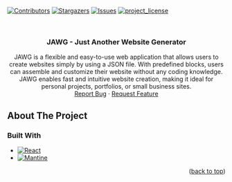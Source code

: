 <a id="readme-top"></a>

[![Contributors][contributors-shield]][contributors-url]
[![Stargazers][stars-shield]][stars-url]
[![Issues][issues-shield]][issues-url]
[![project_license][license-shield]][license-url]


<!-- Project Logo -->
<br />
<div align="center">
<!--   <a href="https://github.com/github_username/repo_name">
    <img src="images/logo.png" alt="Logo" width="80" height="80">
  </a> -->

<h3 align="center">JAWG - Just Another Website Generator</h3>

  <p align="center">
    JAWG is a flexible and easy-to-use web application that allows users to create websites simply by using a JSON file. With predefined blocks, users can assemble and customize their website without any coding knowledge. JAWG enables fast and intuitive website creation, making it ideal for personal projects, portfolios, or small business sites.
<!--     <br />
    <a href="https://github.com/github_username/repo_name"><strong>Explore the docs »</strong></a>
    <br /> -->
    <br />
<!--     <a href="https://github.com/github_username/repo_name">View Demo</a>
    &middot; -->
    <a href="https://github.com/schergen-org/JAWG/issues/new?labels=bug&template=bug-report---.md">Report Bug</a>
    &middot;
    <a href="https://github.com/schergen-org/JAWG/issues/new?labels=enhancement&template=feature-request---.md">Request Feature</a>
  </p>
</div>


<!-- About the Project -->
## About The Project
<!--
[![Product Name Screen Shot][product-screenshot]](https://example.com)

Here's a blank template to get started. To avoid retyping too much info, do a search and replace with your text editor for the following: `github_username`, `repo_name`, `twitter_handle`, `linkedin_username`, `email_client`, `email`, `project_title`, `project_description`, `project_license`

<p align="right">(<a href="#readme-top">back to top</a>)</p>
-->


### Built With

* [![React][React]][React-url]
* [![Mantine][Mantine]][Mantine-url]


<p align="right">(<a href="#readme-top">back to top</a>)</p>



<!-- Links & Shields -->
[contributors-shield]: https://img.shields.io/github/contributors/schergen-org/JAWG.svg?style=for-the-badge
[contributors-url]: https://github.com/schergen-org/JAWG/graphs/contributors
[stars-shield]: https://img.shields.io/github/stars/schergen-org/JAWG.svg?style=for-the-badge
[stars-url]: https://github.com/schergen-org/JAWG/stargazers
[issues-shield]: https://img.shields.io/github/issues/schergen-org/JAWG.svg?style=for-the-badge
[issues-url]: https://github.com/schergen-org/JAWG/issues
[license-shield]: https://img.shields.io/github/license/schergen-org/JAWG.svg?style=for-the-badge
[license-url]: https://github.com/schergen-org/JAWG/blob/master/LICENSE

[React]: https://img.shields.io/badge/React-20232A?style=for-the-badge&logo=react&logoColor=61DAFB
[React-url]: https://react.dev/
[Mantine]: https://img.shields.io/badge/Mantine-20232A?style=for-the-badge&logo=mantine&logoColor=5496ff
[Mantine-url]: https://mantine.dev/

